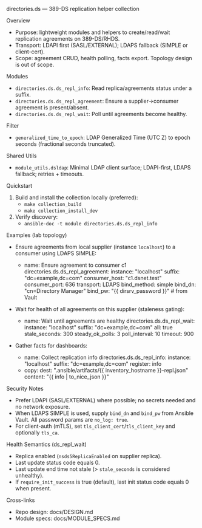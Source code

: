 directories.ds — 389-DS replication helper collection

Overview
- Purpose: lightweight modules and helpers to create/read/wait replication agreements on 389-DS/RHDS.
- Transport: LDAPI first (SASL/EXTERNAL); LDAPS fallback (SIMPLE or client-cert).
- Scope: agreement CRUD, health polling, facts export. Topology design is out of scope.

Modules
- `directories.ds.ds_repl_info`: Read replica/agreements status under a suffix.
- `directories.ds.ds_repl_agreement`: Ensure a supplier→consumer agreement is present/absent.
- `directories.ds.ds_repl_wait`: Poll until agreements become healthy.

Filter
- `generalized_time_to_epoch`: LDAP Generalized Time (UTC Z) to epoch seconds (fractional seconds truncated).

Shared Utils
- `module_utils.dsldap`: Minimal LDAP client surface; LDAPI-first, LDAPS fallback; retries + timeouts.

Quickstart
1) Build and install the collection locally (preferred):
   - `make collection_build`
   - `make collection_install_dev`
2) Verify discovery:
   - `ansible-doc -t module directories.ds.ds_repl_info`

Examples (lab topology)
- Ensure agreements from local supplier (instance `localhost`) to a consumer using LDAPS SIMPLE:

  - name: Ensure agreement to consumer c1
    directories.ds.ds_repl_agreement:
      instance: "localhost"
      suffix: "dc=example,dc=com"
      consumer_host: "c1.dsnet.test"
      consumer_port: 636
      transport: LDAPS
      bind_method: simple
      bind_dn: "cn=Directory Manager"
      bind_pw: "{{ dirsrv_password }}"   # from Vault

- Wait for health of all agreements on this supplier (staleness gating):

  - name: Wait until agreements are healthy
    directories.ds.ds_repl_wait:
      instance: "localhost"
      suffix: "dc=example,dc=com"
      all: true
      stale_seconds: 300
      steady_ok_polls: 3
      poll_interval: 10
      timeout: 900

- Gather facts for dashboards:

  - name: Collect replication info
    directories.ds.ds_repl_info:
      instance: "localhost"
      suffix: "dc=example,dc=com"
    register: info
  - copy:
      dest: ".ansible/artifacts/{{ inventory_hostname }}-repl.json"
      content: "{{ info | to_nice_json }}"

Security Notes
- Prefer LDAPI (SASL/EXTERNAL) where possible; no secrets needed and no network exposure.
- When LDAPS SIMPLE is used, supply `bind_dn` and `bind_pw` from Ansible Vault. All password params are `no_log: true`.
- For client-auth (mTLS), set `tls_client_cert`/`tls_client_key` and optionally `tls_ca`.

Health Semantics (ds_repl_wait)
- Replica enabled (`nsds5ReplicaEnabled` on supplier replica).
- Last update status code equals 0.
- Last update end time not stale (> `stale_seconds` is considered unhealthy).
- If `require_init_success` is true (default), last init status code equals 0 when present.

Cross-links
- Repo design: docs/DESIGN.md
- Module specs: docs/MODULE_SPECS.md

